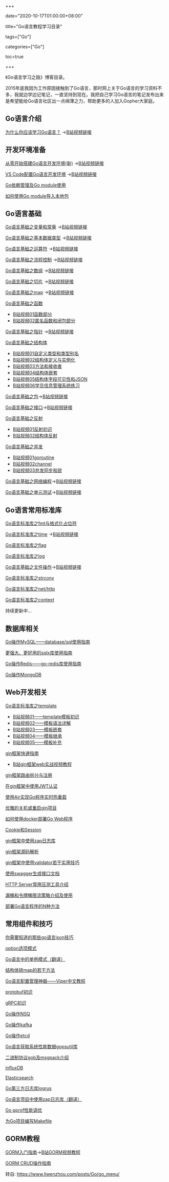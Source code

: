 +++

date="2020-10-17T01:00:00+08:00"

title="Go语言教程学习目录"

tags=["Go"]

categories=["Go"]

toc=true

+++



《Go语言学习之路》博客目录。

2015年底我因为工作原因接触到了Go语言，那时网上关于Go语言的学习资料不多，我就边学边记笔记，一直坚持到现在。我把自己学习Go语言的笔记发布出来是希望能给Go语言社区出一点绵薄之力，帮助更多的人加入Gopher大家庭。

## Go语言介绍

[为什么你应该学习Go语言？](https://www.liwenzhou.com/posts/Go/about_golang/) →[B站视频链接](https://www.bilibili.com/video/av45561733)

## 开发环境准备

[从零开始搭建Go语言开发环境(新)](https://www.liwenzhou.com/posts/Go/install_go_dev/) →[B站视频链接](https://www.bilibili.com/video/av44686767)

[VS Code配置Go语言开发环境](https://www.liwenzhou.com/posts/Go/00_go_in_vscode/) →[B站视频链接](https://www.bilibili.com/video/av47447817)

[Go依赖管理及Go module使用](https://www.liwenzhou.com/posts/Go/go_dependency/)

[如何使用Go module导入本地包](https://www.liwenzhou.com/posts/Go/import_local_package_in_go_module/)

## Go语言基础

[Go语言基础之变量和常量](https://www.liwenzhou.com/posts/Go/01_var_and_const/) →[B站视频链接](https://www.bilibili.com/video/av48861601)

[Go语言基础之基本数据类型](https://www.liwenzhou.com/posts/Go/02_datatype/) →[B站视频链接](https://www.bilibili.com/video/av49019755)

[Go语言基础之运算符](https://www.liwenzhou.com/posts/Go/03_operators/) →[B站视频链接](https://www.bilibili.com/video/av50126230/)

[Go语言基础之流程控制](https://www.liwenzhou.com/posts/Go/04_basic/) →[B站视频链接](https://www.bilibili.com/video/av50126615/)

[Go语言基础之数组](https://www.liwenzhou.com/posts/Go/05_array/) →[B站视频链接](https://www.bilibili.com/video/av50127704/)

[Go语言基础之切片](https://www.liwenzhou.com/posts/Go/06_slice/) →[B站视频链接](https://www.bilibili.com/video/av50140694/)

[Go语言基础之map](https://www.liwenzhou.com/posts/Go/08_map/) →[B站视频链接](https://www.bilibili.com/video/av50141574/)

[Go语言基础之函数](https://www.liwenzhou.com/posts/Go/09_function/)

- [B站视频01函数部分](https://www.bilibili.com/video/av50143365/)
- [B站视频02匿名函数和闭包部分](https://www.bilibili.com/video/av50143975/)

[Go语言基础之指针](https://www.liwenzhou.com/posts/Go/07_pointer/) →[B站视频链接](https://www.bilibili.com/video/av52484116)

[Go语言基础之结构体](https://www.liwenzhou.com/posts/Go/10_struct/)

- [B站视频01自定义类型和类型别名](https://www.bilibili.com/video/av56762482/)
- [B站视频02结构体定义与实例化](https://www.bilibili.com/video/av56763586/)
- [B站视频03方法和接收者](https://www.bilibili.com/video/av56975693/)
- [B站视频04结构体嵌套](https://www.bilibili.com/video/av58719892/)
- [B站视频05结构体字段可见性和JSON](https://www.bilibili.com/video/av58720365/)
- [B站视频06学员信息管理系统练习](https://www.bilibili.com/video/av58848417/)

[Go语言基础之包](https://www.liwenzhou.com/posts/Go/11_package/)→[B站视频链接](https://www.bilibili.com/video/av61713788/)

[Go语言基础之接口](https://www.liwenzhou.com/posts/Go/12_interface/)→[B站视频链接](https://www.bilibili.com/video/av61715879/)

[Go语言基础之反射](https://www.liwenzhou.com/posts/Go/13_reflect/)

- [B站视频01反射初识](https://www.bilibili.com/video/av62692359)
- [B站视频02结构体反射](https://www.bilibili.com/video/av62732337)

[Go语言基础之并发](https://www.liwenzhou.com/posts/Go/14_concurrence/)

- [B站视频01goroutine](https://www.bilibili.com/video/av63493920)
- [B站视频02channel](https://www.bilibili.com/video/av63935227/)
- [B站视频03并发同步和锁](https://www.bilibili.com/video/av64256595/)

[Go语言基础之网络编程](https://www.liwenzhou.com/posts/Go/15_socket/)→[B站视频链接](https://www.bilibili.com/video/av66780479/)

[Go语言基础之单元测试](https://www.liwenzhou.com/posts/Go/16_test/)→[B站视频链接](https://www.bilibili.com/video/av66788366/)

## Go语言常用标准库

[Go语言标准库之fmt与格式化占位符](https://www.liwenzhou.com/posts/Go/go_fmt/)

[Go语言标准库之time](https://www.liwenzhou.com/posts/Go/go_time/) →[B站视频链接](https://www.bilibili.com/video/av62611999)

[Go语言标准库之flag](https://www.liwenzhou.com/posts/Go/go_flag/)

[Go语言标准库之log](https://www.liwenzhou.com/posts/Go/go_log/)

[Go语言基础之文件操作](https://www.liwenzhou.com/posts/Go/go_file/)→[B站视频链接](https://www.bilibili.com/video/av62612437)

[Go语言标准库之strconv](https://www.liwenzhou.com/posts/Go/go_strconv/)

[Go语言标准库之net/http](https://www.liwenzhou.com/posts/Go/go_http/)

[Go语言标准库之context](https://www.liwenzhou.com/posts/Go/go_context/)

持续更新中…

## 数据库相关

[Go操作MySQL——database/sql使用指南](https://www.liwenzhou.com/posts/Go/go_mysql/)

[更强大、更好用的sqlx库使用指南](https://www.liwenzhou.com/posts/Go/sqlx/)

[Go操作Redis——go-redis库使用指南](https://www.liwenzhou.com/posts/Go/go_redis/)

[Go操作MongoDB](https://www.liwenzhou.com/posts/Go/go_mongodb/)

## Web开发相关

[Go语言标准库之template](https://www.liwenzhou.com/posts/Go/go_template/)

- [B站视频01——template模板初识](https://www.bilibili.com/video/av78578060/)
- [B站视频02——模板语法详解](https://www.bilibili.com/video/av78693126/)
- [B站视频03——模板嵌套](https://www.bilibili.com/video/av78808893/)
- [B站视频04——模板继承](https://www.bilibili.com/video/av78918368/)
- [B站视频05——模板补充](https://www.bilibili.com/video/av79417575/)

[gin框架快速指南](https://www.liwenzhou.com/posts/Go/Gin_framework/)

- [B站gin框架web实战视频教程](https://www.bilibili.com/video/av82949383/)

[gin框架路由拆分与注册](https://www.liwenzhou.com/posts/Go/gin_routes_registry/)

[在gin框架中使用JWT认证](https://www.liwenzhou.com/posts/Go/jwt_in_gin/)

[使用Air实现Go程序实时热重载](https://www.liwenzhou.com/posts/Go/live_reload_with_air/)

[优雅的关机或重启gin项目](https://www.liwenzhou.com/posts/Go/graceful_shutdown/)

[如何使用docker部署Go Web程序](https://www.liwenzhou.com/posts/Go/how_to_deploy_go_app_using_docker/)

[Cookie和Session](https://www.liwenzhou.com/posts/Go/Cookie_Session/)

[gin框架中使用zap日志库](https://www.liwenzhou.com/posts/Go/use_zap_in_gin/)

[gin框架源码解析](https://www.liwenzhou.com/posts/Go/read_gin_sourcecode/)

[gin框架中使用validator若干实用技巧](https://www.liwenzhou.com/posts/Go/validator_usages/)

[使用swagger生成接口文档](https://www.liwenzhou.com/posts/Go/gin_swagger/)

[HTTP Server常用压测工具介绍](https://www.liwenzhou.com/posts/Go/benchmark_tool/)

[漏桶和令牌桶限流策略介绍及使用](https://www.liwenzhou.com/posts/Go/ratelimit/)

[部署Go语言程序的N种方法](https://www.liwenzhou.com/posts/Go/deploy_go_app/)

## 常用组件和技巧

[你需要知道的那些go语言json技巧](https://www.liwenzhou.com/posts/Go/json_tricks_in_go)

[option选项模式](https://www.liwenzhou.com/posts/Go/functional_options_pattern/)

[Go语言中的单例模式（翻译）](https://www.liwenzhou.com/posts/Go/singleton_in_go/)

[结构体转map的若干方法](https://www.liwenzhou.com/posts/Go/struct2map/)

[Go语言配置管理神器——Viper中文教程](https://www.liwenzhou.com/posts/Go/viper_tutorial/)

[protobuf初识](https://www.liwenzhou.com/posts/Go/protobuf/)

[gRPC初识](https://www.liwenzhou.com/posts/Go/gRPC/)

[Go操作NSQ](https://www.liwenzhou.com/posts/Go/go_nsq/)

[Go操作kafka](https://www.liwenzhou.com/posts/Go/go_kafka/)

[Go操作etcd](https://www.liwenzhou.com/posts/Go/go_etcd/)

[Go语言获取系统性能数据gopsutil库](https://www.liwenzhou.com/posts/Go/go_gopsutil/)

[二进制协议gob及msgpack介绍](https://www.liwenzhou.com/posts/Go/gob_msgpack/)

[influxDB](https://www.liwenzhou.com/posts/Go/go_influxdb/)

[Elasticsearch](https://www.liwenzhou.com/posts/Go/go_elasticsearch/)

[Go第三方日志库logrus](https://www.liwenzhou.com/posts/Go/go_logrus/)

[Go语言项目中使用zap日志库（翻译）](https://www.liwenzhou.com/posts/Go/zap/)

[Go pprof性能调优](https://www.liwenzhou.com/posts/Go/performance_optimisation/)

[为Go项目编写Makefile](https://www.liwenzhou.com/posts/Go/makefile/)

## GORM教程

[GORM入门指南](https://www.liwenzhou.com/posts/Go/gorm/)→[B站GORM视频教程](https://www.bilibili.com/video/av88602528/)

[GORM CRUD操作指南](https://www.liwenzhou.com/posts/Go/gorm_crud/)



转自: https://www.liwenzhou.com/posts/Go/go_menu/